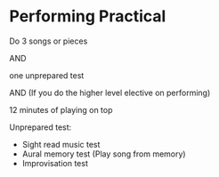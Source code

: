 # Performing Practical

Do 3 songs or pieces

AND

one unprepared test

AND (If you do the higher level elective on performing)

12 minutes of playing on top

Unprepared test:

- Sight read music test
- Aural memory test (Play song from memory)
- Improvisation test